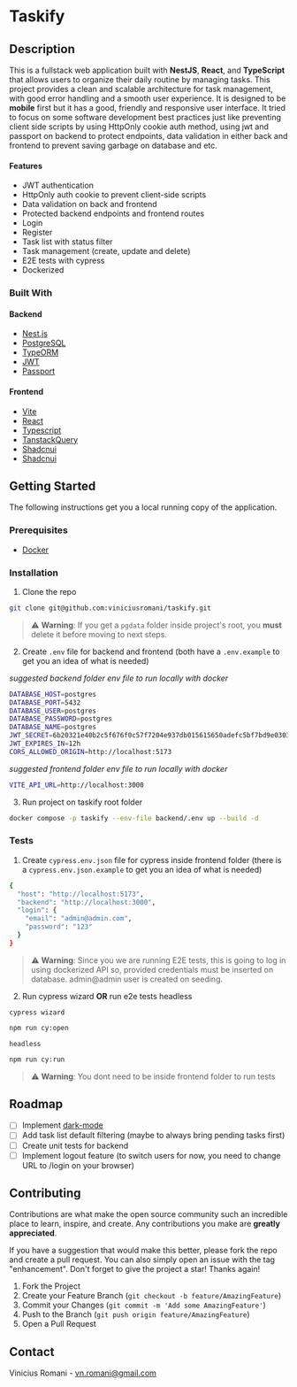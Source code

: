 <!-- PROJECT LOGO -->
<!-- <p align="center">
  <a href="http://nestjs.com/" target="blank">
    <img src="https://nestjs.com/img/logo-small.svg" width="120" alt="Nest Logo" />
    <img src="https://legacy.reactjs.org/logo-og.png" width="120" alt="React Logo" />
  </a>
</p>
<p align="center">Scalable application to organize your routine into tasks</p> -->

# Taskify
<!-- ABOUT THE PROJECT -->
## Description

This is a fullstack web application built with **NestJS**, **React**, and **TypeScript** that allows users to organize their daily routine by managing tasks. This project provides a clean and scalable architecture for task management, with good error handling and a smooth user experience. It is designed to be **mobile** first but it has a good, friendly and responsive user interface. It tried to focus on some software development best practices just like preventing client side scripts by using HttpOnly cookie auth method, using jwt and passport on backend to protect endpoints, data validation in either back and frontend to prevent saving garbage on database and etc.

#### Features
- JWT authentication
- HttpOnly auth cookie to prevent client-side scripts
- Data validation on back and frontend
- Protected backend endpoints and frontend routes
- Login
- Register
- Task list with status filter
- Task management (create, update and delete)
- E2E tests with cypress
- Dockerized

### Built With

#### Backend
* [Nest.js](https://nestjs.com)
* [PostgreSQL](https://www.postgresql.org)
* [TypeORM](https://typeorm.io)
* [JWT](https://github.com/nestjs/jwt)
* [Passport](https://docs.nestjs.com/recipes/passport)

#### Frontend
* [Vite](https://vite.dev/)
* [React](https://docs.nestjs.com/recipes/passport)
* [Typescript](https://www.typescriptlang.org/)
* [TanstackQuery](https://tanstack.com/query/latest)
* [Shadcnui](https://ui.shadcn.com/)
* [Shadcnui](https://react-hook-form.com/)

<!-- GETTING STARTED -->
## Getting Started

The following instructions get you a local running copy of the application.

### Prerequisites

* [Docker](https://docs.docker.com/desktop/)

### Installation

1. Clone the repo
```sh
git clone git@github.com:viniciusromani/taskify.git
```
> ⚠️ **Warning**: If you get a `pgdata` folder inside project's root, you **must** delete it before moving to next steps.

2. Create `.env` file for backend and frontend (both have a `.env.example` to get you an idea of what is needed)

*suggested backend folder env file to run locally with docker*
```.sh
DATABASE_HOST=postgres
DATABASE_PORT=5432
DATABASE_USER=postgres
DATABASE_PASSWORD=postgres
DATABASE_NAME=postgres
JWT_SECRET=6b20321e40b2c5f676f0c57f7204e937db015615650adefc5bf7bd9e03035559
JWT_EXPIRES_IN=12h
CORS_ALLOWED_ORIGIN=http://localhost:5173
```
*suggested frontend folder env file to run locally with docker*
```.sh
VITE_API_URL=http://localhost:3000
```

3. Run project on taskify root folder
```sh
docker compose -p taskify --env-file backend/.env up --build -d
```

### Tests

1. Create `cypress.env.json` file for cypress inside frontend folder (there is a `cypress.env.json.example` to get you an idea of what is needed)
```sh
{
  "host": "http://localhost:5173",
  "backend": "http://localhost:3000",
  "login": {
    "email": "admin@admin.com",
    "password": "123"
  }
}
```
> ⚠️ **Warning**: Since you we are running E2E tests, this is going to log in using dockerized API so, provided credentials must be inserted on database. admin@admin user is created on seeding.

2. Run cypress wizard **OR** run e2e tests headless

`cypress wizard`
```sh
npm run cy:open
```

`headless`
```sh
npm run cy:run
```
> ⚠️ **Warning**: You dont need to be inside frontend folder to run tests


<!-- ROADMAP -->
## Roadmap

- [ ] Implement [dark-mode](https://ui.shadcn.com/docs/dark-mode/vite)
- [ ] Add task list default filtering (maybe to always bring pending tasks first)
- [ ] Create unit tests for backend
- [ ] Implement logout feature (to switch users for now, you need to change URL to /login on your browser)

<!-- CONTRIBUTING -->
## Contributing

Contributions are what make the open source community such an incredible place to learn, inspire, and create. Any contributions you make are **greatly appreciated**.

If you have a suggestion that would make this better, please fork the repo and create a pull request. You can also simply open an issue with the tag "enhancement".
Don't forget to give the project a star! Thanks again!

1. Fork the Project
2. Create your Feature Branch (`git checkout -b feature/AmazingFeature`)
3. Commit your Changes (`git commit -m 'Add some AmazingFeature'`)
4. Push to the Branch (`git push origin feature/AmazingFeature`)
5. Open a Pull Request

<!-- CONTACT -->
## Contact

Vinicius Romani - vn.romani@gmail.com
